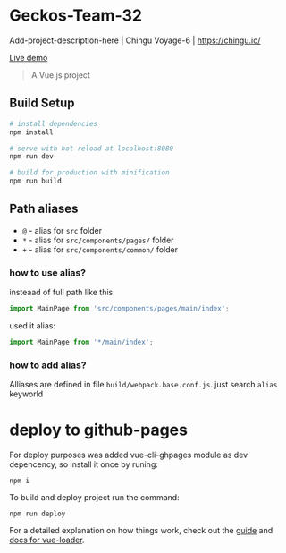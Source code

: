 
# Geckos-Team-32
Add-project-description-here | Chingu Voyage-6 | https://chingu.io/

[Live demo](https://chingu-voyage6.github.io/Geckos-Team-32/#/)
> A Vue.js project

## Build Setup

``` bash
# install dependencies
npm install

# serve with hot reload at localhost:8080
npm run dev

# build for production with minification
npm run build

```

## Path aliases  

- `@` - alias for `src` folder
- `*` - alias for `src/components/pages/` folder 
- `+` - alias for `src/components/common/` folder

### how to use alias?
 insteaad of full path like this:
 ```js
import MainPage from 'src/components/pages/main/index';
```
used it alias:
```js
import MainPage from '*/main/index';
```
### how to add alias?
Alliases are defined in file `build/webpack.base.conf.js`. just search `alias` keyworld

# deploy to github-pages
 For deploy purposes was added vue-cli-ghpages module as dev depencency, so install it once by runing:

    npm i

To build and deploy project run the command:

    npm run deploy

For a detailed explanation on how things work, check out the [guide](http://vuejs-templates.github.io/webpack/) and [docs for vue-loader](http://vuejs.github.io/vue-loader).
